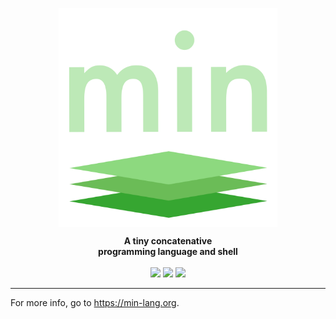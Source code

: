 
<p align="center"><img align="center" width="350" src="logo.svg"/></p>
<p align="center">
  <b>A tiny concatenative<br>programming language and shell</b>
  <br><br>
  <img src="https://img.shields.io/badge/nim-powered-yellow.svg?link=https://nim-lang-org">
  <img src="https://img.shields.io/github/release/h3rald/min/all.svg">
  <img src="https://img.shields.io/github/license/h3rald/min.svg">
</p>

---

For more info, go to <https://min-lang.org>.

